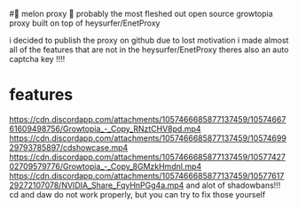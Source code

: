 #🍉 melon proxy 🍉
probably the most fleshed out open source growtopia proxy
built on top of heysurfer/EnetProxy

i decided to publish the proxy on github due to lost motivation
i made almost all of the features that are not in the heysurfer/EnetProxy
theres also an auto captcha key !!!!

# features
https://cdn.discordapp.com/attachments/1057466685877137459/1057466761609498756/Growtopia_-_Copy_RNztCHV8pd.mp4
https://cdn.discordapp.com/attachments/1057466685877137459/1057469929793785897/cdshowcase.mp4
https://cdn.discordapp.com/attachments/1057466685877137459/1057742702709579776/Growtopia_-_Copy_8GMzkHmdnl.mp4
https://cdn.discordapp.com/attachments/1057466685877137459/1057761729272107078/NVIDIA_Share_FqyHnPGg4a.mp4
and alot of shadowbans!!!
cd and daw do not work properly, but you can try to fix those yourself
